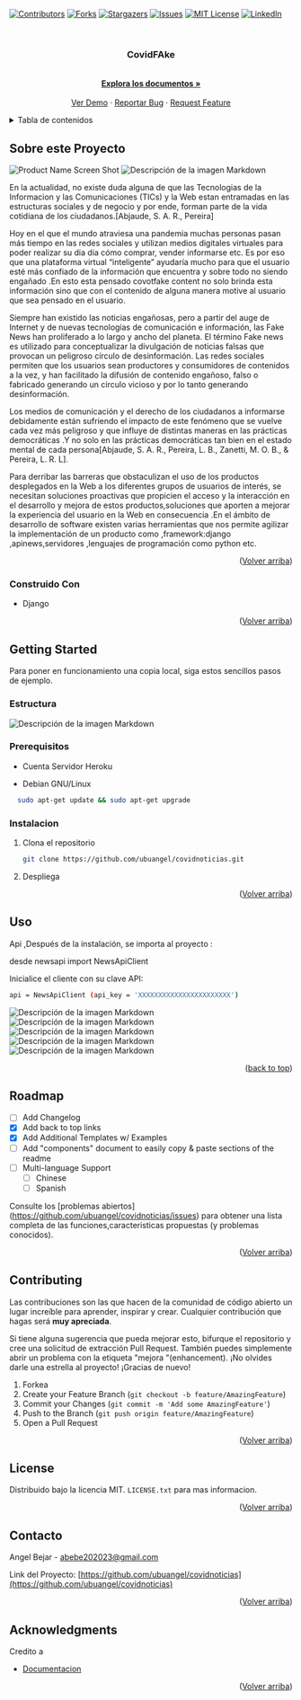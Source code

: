 
<a name="readme-top"></a>




<!-- PROJECT SHIELDS -->

[![Contributors][contributors-shield]][contributors-url]
[![Forks][forks-shield]][forks-url]
[![Stargazers][stars-shield]][stars-url]
[![Issues][issues-shield]][issues-url]
[![MIT License][license-shield]][license-url]
[![LinkedIn][linkedin-shield]][linkedin-url]



<!-- PROJECT LOGO -->
<br />
<div align="center">
<a href="https://github.com/ubuangel/covidnoticias">
    <!--<img src="images/pistola.jpg" alt="Logo" width="80" height="80">-->
  </a>

<h3 align="center">CovidFAke</h3>


  <p align="center">

   <br />
    <a href="https://github.com/ubuangel/covidnoticias"><strong>Explora los documentos »</strong></a>
    <br />
    <br />
    <a href="https://github.com/ubuangel/covidnoticias">Ver Demo</a>
    ·
    <a href="https://github.com/ubuangel/covidnoticias/issues">Reportar Bug</a>
    ·
    <a href="https://github.com/ubuangel/covidnoticias/issues">Request Feature</a>
    
  
  </p>
</div>




<!-- TABLE OF CONTENTS -->
<details>
  <summary>Tabla de contenidos</summary>
  <ol>
    <li>
      <a href="#Sobre-este-Proyecto">Sobre Este Proyecto</a>
      <ul>
        <li><a href="#construido--con">Construido Con</a></li>
      </ul>
    </li>
    <li>
      <a href="#getting-started">Getting Started</a>
      <ul>
        <li><a href="#prerequisitos">Prerequisitos</a></li>
        <li><a href="#instalacion">Instalacion</a></li>
      </ul>
    </li>
    <li><a href="#uso">Uso</a></li>
    <li><a href="#roadmap">Roadmap</a></li>
    <li><a href="#contributing">Contribuciones</a></li>
    <li><a href="#license">License</a></li>
    <li><a href="#contacto">Contacto</a></li>
    <li><a href="#acknowledgments">Agradecimientos</a></li>
  </ol>
</details>





<!-- ABOUT THE PROJECT -->
## Sobre este Proyecto

![Product Name Screen Shot][product-screenshot]
![Descripción de la imagen Markdown](/images/resultado4.png)


En la actualidad, no existe duda alguna de que las Tecnologias de la Informacion y las Comunicaciones (TICs) y la Web estan entramadas en las estructuras sociales y de negocio y por ende, forman parte de la vida cotidiana de los ciudadanos.[Abjaude, S. A. R., Pereira]

Hoy en el que el mundo atraviesa una  pandemia muchas personas pasan más tiempo en las redes sociales y utilizan medios digitales virtuales para poder realizar su dia dia cómo comprar, vender informarse etc.
Es por eso que una plataforma virtual “inteligente” ayudaría mucho para que el usuario esté más confiado de la información que encuentra y sobre todo no siendo engañado .En esto esta pensado covotfake content no solo brinda esta información sino que con el contenido de alguna manera motive  al usuario que sea pensado en el usuario.


Siempre han existido las noticias engañosas, pero a partir del auge de Internet y de nuevas tecnologías de comunicación e información, las Fake News han proliferado a lo largo y ancho del planeta. El término Fake news es utilizado para conceptualizar la divulgación de noticias falsas  que provocan un peligroso círculo de desinformación. Las redes sociales permiten que los usuarios sean productores y consumidores de contenidos a la vez, y han facilitado la difusión de contenido engañoso, falso o fabricado generando un circulo vicioso y por lo tanto generando desinformación. 

Los medios de comunicación  y el derecho de los ciudadanos a informarse debidamente están sufriendo el impacto de este fenómeno que se  vuelve cada vez más peligroso y que influye de  distintas maneras en las prácticas democráticas .Y no solo en las prácticas democráticas  tan bien en el estado mental de  cada persona[Abjaude, S. A. R., Pereira, L. B., Zanetti, M. O. B., & Pereira, L. R. L].


Para derribar las barreras que obstaculizan el uso de los productos desplegados en la Web a los diferentes grupos de usuarios de interés, se necesitan soluciones proactivas que propicien el acceso y la interacción en el desarrollo y mejora de estos productos,soluciones que aporten a mejorar la experiencia del usuario en la Web en consecuencia .En el ámbito de desarrollo de software  existen varias herramientas que nos permite agilizar la implementación de un producto como ,framework:django ,apinews,servidores ,lenguajes de programación como python etc.



<p align="right">(<a href="#readme-top">Volver arriba</a>)</p>



### Construido  Con

 
* Django
<!--* [![Unity]][Unity-url]-->
<!--* [![Bootstrap][Bootstrap.com]][Bootstrap-url]-->


<p align="right">(<a href="#readme-top">Volver arriba</a>)</p>



<!-- GETTING STARTED -->
## Getting Started


Para poner en funcionamiento una copia local, siga estos sencillos pasos de ejemplo.
### Estructura
![Descripción de la imagen Markdown](/images/tree.png)

### Prerequisitos


* Cuenta Servidor Heroku


* Debian GNU/Linux 
```sh
  sudo apt-get update && sudo apt-get upgrade
  ```


### Instalacion




1. Clona el repositorio
   ```sh
   git clone https://github.com/ubuangel/covidnoticias.git
   ```

2. Despliega

<!--![imagen1][imagen1]-->

<p align="right">(<a href="#readme-top">Volver arriba</a>)</p>



<!-- USAGE EXAMPLES -->

## Uso

Api ,Después de la instalación, se importa al proyecto :

desde newsapi import NewsApiClient

Inicialice el cliente con su clave API:

```sh
api = NewsApiClient (api_key = 'XXXXXXXXXXXXXXXXXXXXXXX')
```


![Descripción de la imagen Markdown](/images/consola.png)
![Descripción de la imagen Markdown](/images/inicio.png)
![Descripción de la imagen Markdown](/images/nave.png)
![Descripción de la imagen Markdown](/images/administrador.png)
![Descripción de la imagen Markdown](/images/prueba.png)


<p align="right">(<a href="#readme-top">back to top</a>)</p>


<!-- ROADMAP -->
## Roadmap

- [ ] Add Changelog
- [x] Add back to top links
- [x] Add Additional Templates w/ Examples
- [ ] Add "components" document to easily copy & paste sections of the readme
- [ ] Multi-language Support
    - [ ] Chinese
    - [ ] Spanish

Consulte los [problemas abiertos] (https://github.com/ubuangel/covidnoticias/issues) para obtener una lista completa de las funciones,caracteristicas propuestas (y problemas conocidos).

<p align="right">(<a href="#readme-top">Volver arriba</a>)</p>



<!-- CONTRIBUTING -->
## Contributing

Las contribuciones son las que hacen de la comunidad de código abierto un lugar increíble para aprender, inspirar y crear. Cualquier contribución que hagas será **muy apreciada**.

Si tiene alguna sugerencia que pueda mejorar esto, bifurque el repositorio y cree una solicitud de extracción Pull Request. También puedes simplemente abrir un problema con la etiqueta "mejora "(enhancement).
¡No olvides darle una estrella al proyecto! ¡Gracias de nuevo!

1. Forkea
2. Create your Feature Branch (`git checkout -b feature/AmazingFeature`)
3. Commit your Changes (`git commit -m 'Add some AmazingFeature'`)
4. Push to the Branch (`git push origin feature/AmazingFeature`)
5. Open a Pull Request

<p align="right">(<a href="#readme-top">Volver arriba</a>)</p>



<!-- LICENSE -->
## License

Distribuido bajo la licencia MIT. `LICENSE.txt` para mas informacion.

<p align="right">(<a href="#readme-top">Volver arriba</a>)</p>



<!-- CONTACT -->
## Contacto

Angel Bejar - abebe202023@gmail.com

Link del Proyecto: [https://github.com/ubuangel/covidnoticias](https://github.com/ubuangel/covidnoticias)

<p align="right">(<a href="#readme-top">Volver arriba</a>)</p>



<!-- ACKNOWLEDGMENTS -->
## Acknowledgments

Credito a

* [Documentacion](https://docs.djangoproject.com/en/5.0/)


<p align="right">(<a href="#readme-top">Volver arriba</a>)</p>



<!-- MARKDOWN LINKS & IMAGES -->
<!-- https://www.markdownguide.org/basic-syntax/#reference-style-links -->
[contributors-shield]: https://img.shields.io/github/contributors/ubuangel/covidnoticias.svg?style=for-the-badge
[contributors-url]: https://github.com/ubuangel/covidnoticias/graphs/contributors
[forks-shield]: https://img.shields.io/github/forks/ubuangel/covidnoticias.svg?style=for-the-badge
[forks-url]: https://github.com/ubuangel/covidnoticias/network/members
[stars-shield]: https://img.shields.io/github/stars/ubuangel/covidnoticias.svg?style=for-the-badge
[stars-url]: https://github.com/ubuangel/covidnoticias/stargazers
[issues-shield]: https://img.shields.io/github/issues/ubuangel/covidnoticias.svg?style=for-the-badge
[issues-url]: https://github.com/ubuangel/covidnoticias/issues
[license-shield]: https://img.shields.io/github/license/ubuangel/covidnoticias.svg?style=for-the-badge
[license-url]: https://github.com/ubuangel/covidnoticias/blob/main/LICENSE.txt
[linkedin-shield]: https://img.shields.io/badge/-LinkedIn-black.svg?style=for-the-badge&logo=linkedin&colorB=555
[linkedin-url]:https://linkedin.com/in/angel-andres-bejar-merma-5baaba281
[product-screenshot]: images/resultado1.png
[Unity]: https://img.shields.io/badge/UNITY

<!--[imagen1]: images/pantallaso.png-->
[Unity-url]: https://unity.com/es
[React.js]: https://img.shields.io/badge/React-20232A?style=for-the-badge&logo=react&logoColor=61DAFB
[React-url]: https://reactjs.org/
[Vue.js]: https://img.shields.io/badge/Vue.js-35495E?style=for-the-badge&logo=vuedotjs&logoColor=4FC08D
[Vue-url]: https://vuejs.org/
[Angular.io]: https://img.shields.io/badge/Angular-DD0031?style=for-the-badge&logo=angular&logoColor=white
[Angular-url]: https://angular.io/
[Svelte.dev]: https://img.shields.io/badge/Svelte-4A4A55?style=for-the-badge&logo=svelte&logoColor=FF3E00
[Svelte-url]: https://svelte.dev/
[Laravel.com]: https://img.shields.io/badge/Laravel-FF2D20?style=for-the-badge&logo=laravel&logoColor=white
[Laravel-url]: https://laravel.com
[Bootstrap.com]: https://img.shields.io/badge/Bootstrap-563D7C?style=for-the-badge&logo=bootstrap&logoColor=white
[Bootstrap-url]: https://getbootstrap.com
[JQuery.com]: https://img.shields.io/badge/jQuery-0769AD?style=for-the-badge&logo=jquery&logoColor=white
[JQuery-url]: https://jquery.com 
